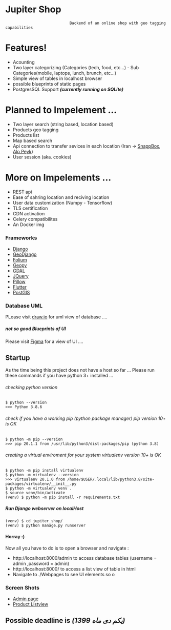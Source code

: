# Jupiter Shop

                                Backend of an online shop with geo tagging capabilities

# Features!

  - Acounting
  - Two layer categorizing (Categories (tech, food, etc...) - Sub Categories(mobile, laptops, lunch, brunch, etc...)
  - Simple view of tables in localhost browser
  - possible blueprints of static pages
  - PostgresSQL Support  ***(currently running on SQLite)***

# Planned to Impelement ...
  - Two layer search (string based, location based)
  - Products geo tagging
  - Products list
  - Map based search
  - Api connection to transfer sevices in each location (Iran -> [SnappBox](https://snapp-box.com/), [Alo Peyk](https://alopeyk.com/))
  - User session (aka. cookies)
 

# More on Impelements ...
 - REST api 
 - Ease of sahring location and reciving location
 - User data customization (Numpy - Tensorflow)
 - TLS certification
 - CDN activation
 - Celery compatibilites
 - An Docker img


  
### Frameworks
  - [Django](https://www.djangoproject.com/)
  - [GeoDjango](https://docs.djangoproject.com/en/3.1/ref/contrib/gis/)
  - [Folium](https://pypi.org/project/folium/)
  - [Geopy](https://geopy.readthedocs.io/)
  - [GDAL](https://gdal.org/)
  - [JQuery](https://jquery.com/)
  - [Pillow](https://pypi.org/project/Pillow/)
  - [Flutter](https://flutter.dev/)          
  - [PostGIS](https://postgis.net/)
   
### Database UML
PLease visit [draw.io](https://drive.google.com/file/d/14R0g7Brj5t1caZul5YIUCOl-7HmGmGiq/view?usp=sharing) for uml view of database ....

##### not so good Blueprints of UI
Please visit [Figma](https://www.figma.com/file/tgrmOtdWLUeY2xr4ENFqUF/Jupiter-Shop-Proto-type-....?node-id=123%3A80) for a view of UI ....

## Startup
As the time being this project does not have a host so far ...
Please run these commands if you have python 3+ installed ...

###### checking python version
    $ python --version 
    >>> Python 3.8.6
###### check if you have a working pip (python package manager) pip version 10+ is OK
    $ python -m pip --version
    >>> pip 20.1.1 from /usr/lib/python3/dist-packages/pip (python 3.8)
###### creating a virtual enviroment for your system  virtualenv version 10+ is OK
    $ python -m pip install virtualenv
    $ python -m virtualenv --version
    >>> virtualenv 20.1.0 from /home/$USER/.local/lib/python3.8/site-packages/virtualenv/__init__.py
    $ python -m virtualenv venv .
    $ source venv/bin/activate
    (venv) $ python -m pip install -r requirements.txt
    
##### Run Django webserver on localHost
    (venv) $ cd jupiter_shop/
    (venv) $ python manage.py runserver

#### Horray :) 
Now all you have to do is to open a browser and navigate :
  - http://localhost:8000/admin  to access database tables (username = admin ,password = admin)
  - http://localhost:8000/  to access a list view of table in html
  - Navigate to ./Webpages to see UI elements so o

### Screen Shots
- [Admin page](https://github.com/NFEL/Jupiter_shop/Screenshots/admin_page.png)
- [Product Listview](https://github.com/NFEL/Jupiter_shop/Screenshots/simple_list_view.png)

## Possible deadline is ***(یکم دی ماه 1399)***